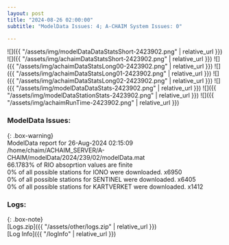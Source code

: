 ```yaml
---
layout: post
title: "2024-08-26 02:00:00"
subtitle: "ModelData Issues: 4; A-CHAIM System Issues: 0"

---
```


![]({{ "/assets/img/modelDataDataStatsShort-2423902.png" | relative_url }})
![]({{ "/assets/img/achaimDataStatsShort-2423902.png" | relative_url }})
![]({{ "/assets/img/achaimDataStatsLong00-2423902.png" | relative_url }})
![]({{ "/assets/img/achaimDataStatsLong01-2423902.png" | relative_url }})
![]({{ "/assets/img/achaimDataStatsLong02-2423902.png" | relative_url }})
![]({{ "/assets/img/modelDataDataStats-2423902.png" | relative_url }})
![]({{ "/assets/img/modelDataStationStats-2423902.png" | relative_url }})
![]({{ "/assets/img/achaimRunTime-2423902.png" | relative_url }})


### ModelData Issues:  
  
{: .box-warning}  
 ModelData report for 26-Aug-2024 02:15:09   
 /home/chaim/ACHAIM_SERVER/A-CHAIM/modelData/2024/239/02/modelData.mat   
 66.1783% of RIO absoprtion values are finite   
 0% of all possible stations for IONO were downloaded. x6950   
 0% of all possible stations for SENTINEL were downloaded. x6405   
 0% of all possible stations for KARTVERKET were downloaded. x1412   
  


### Logs:  
  
{: .box-note}  
[Logs.zip]({{ "/assets/other/logs.zip" | relative_url }})  
[Log Info]({{ "/logInfo" | relative_url }})  
